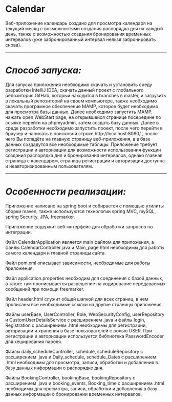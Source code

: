 # Calendar
Веб-приложение календарь создано для просмотра календаря на текущий месяц с возможностями создания распорядка дня на каждый день, также с возможностью создания бронирования временных интервалов (уже забронированный интервал нельзя забронировать снова).
__________________________________________________________________________________________________
# *Способ запуска:*

Для запуска приложения необходимо скачать и установить среду разработки IntelliJ IDEA, скачать данный проект с глобального репозитория GitHab, который находится в branches в master, и загрузить в локальный репозиторий на своем компьютере, также необходимо скачать програмное обеспечение MAMP, которое будет необходимо для просмотра базы данных.
Далее необходимо запустить MAMP, нажать open WebStart page, на открывшейся странице посередине по ссылке перейти на phpmyadmin, затем создать базу данных.
Далее в среде разработки необходимо запустить проект, после чего перейти в браузер и написать в поисковой строке http://localhost:8080/ , после чего Вы попадёте на главную страницу веб-приложения, а в базе данных создадутся все необходимые таблицы.
Приложение требует регистрации и авторизации для возможности использования функции создания распорядка дня и бронирования интервалов, однако главная страница с календарем, страница регистрации и авторизации доступна и неавторизированным пользователям.
__________________________________________________________________________________________________
# *Особенности реализации:*

Приложение написано на spring boot и собирается с помощью утилиты сборки maven, также используются технологии spring MVC, mySQL, spring Security, JPA, freemarker.

Приложение содержит веб-интерфейс для обработки запросов по интеграции.

Файл CalendarApplication является main файлом для приложения, а файлы CalendarController.java и Main_page.html необходимы для работы самого календаря и главной страницы сайта.

Файл pom.xml описывает зависимости, необходимые для работы приложения.

Файл application.properties необходим для соединения с базой данных, а также там прописывается разрешение на кодирование передаваемых сообщений при помощи freemarker.

Файл header.html служит общей шапкой для всех страниц, в нем прописаны все необходимые ссылки на другие страницы приложения.

Файлы userBase, UserController, Role, WebSecurityConfig, userRepository и CustomUserDetailsService с расширением .java и файлы login, Registration с расширением .html необходимы для регистрации, авторизации и хранения в базе пользователей с ролью USER. При регистрации и авторизации используется библиотека PasswordEncoder для хеширования пароля.

Файлы daily_scheduleController, schedule, scheduleRepository с расширением .java и Daily_schedule, schedule_Dates с расширением .html необходимы для просмотра, записи, обработки и добавления в базу данных информации о распорядке дня.

Файлы BookingController, bookingBase, bookingRepository с расширением .java и booking_events, Booking_time с расширением .html необходимы для просмотра, записи, обработки и добавления в базу данных информации о бронировании временных интервалов.
